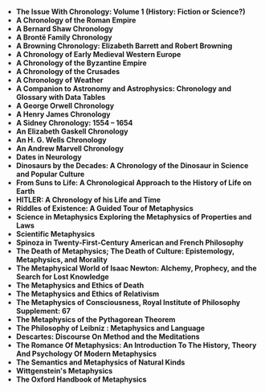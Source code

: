<ul>

                             

 <li><b><a target="_blank" href="https://github.com/manjunath5496/Metaphysics-Books/blob/master/meta(1).pdf" style="text-decoration:none;">The Issue With Chronology: Volume 1 (History: Fiction or Science?) </a></b></li>

 <li><b><a target="_blank" href="https://github.com/manjunath5496/Metaphysics-Books/blob/master/meta(2).pdf" style="text-decoration:none;">A Chronology of the Roman Empire</a></b></li>

<li><b><a target="_blank" href="https://github.com/manjunath5496/Metaphysics-Books/blob/master/meta(3).pdf" style="text-decoration:none;">A Bernard Shaw Chronology</a></b></li>
 <li><b><a target="_blank" href="https://github.com/manjunath5496/Metaphysics-Books/blob/master/meta(4).pdf" style="text-decoration:none;">A Brontë Family Chronology</a></b></li>                              
<li><b><a target="_blank" href="https://github.com/manjunath5496/Metaphysics-Books/blob/master/meta(5).pdf" style="text-decoration:none;">A Browning Chronology: Elizabeth Barrett and Robert Browning</a></b></li>
<li><b><a target="_blank" href="https://github.com/manjunath5496/Metaphysics-Books/blob/master/meta(6).pdf" style="text-decoration:none;">A Chronology of Early Medieval Western Europe </a></b></li>
 <li><b><a target="_blank" href="https://github.com/manjunath5496/Metaphysics-Books/blob/master/meta(7).pdf" style="text-decoration:none;">A Chronology of the Byzantine Empire</a></b></li>

 <li><b><a target="_blank" href="https://github.com/manjunath5496/Metaphysics-Books/blob/master/meta(8).pdf" style="text-decoration:none;">A Chronology of the Crusades </a></b></li>
   <li><b><a target="_blank" href="https://github.com/manjunath5496/Metaphysics-Books/blob/master/meta(9).pdf" style="text-decoration:none;">A Chronology of Weather</a></b></li>
  
   
 <li><b><a target="_blank" href="https://github.com/manjunath5496/Metaphysics-Books/blob/master/meta(10).pdf" style="text-decoration:none;">A Companion to Astronomy and Astrophysics: Chronology and Glossary with Data Tables</a></b></li>                              
<li><b><a target="_blank" href="https://github.com/manjunath5496/Metaphysics-Books/blob/master/meta(11).pdf" style="text-decoration:none;">A George Orwell Chronology</a></b></li>
<li><b><a target="_blank" href="https://github.com/manjunath5496/Metaphysics-Books/blob/master/meta(12).pdf" style="text-decoration:none;">A Henry James Chronology</a></b></li>
<li><b><a target="_blank" href="https://github.com/manjunath5496/Metaphysics-Books/blob/master/meta(13).pdf" style="text-decoration:none;">A Sidney Chronology: 1554 – 1654</a></b></li>

<li><b><a target="_blank" href="https://github.com/manjunath5496/Metaphysics-Books/blob/master/meta(14).pdf" style="text-decoration:none;">An Elizabeth Gaskell Chronology</a></b></li>
                              
<li><b><a target="_blank" href="https://github.com/manjunath5496/Metaphysics-Books/blob/master/meta(15).pdf" style="text-decoration:none;">An H. G. Wells Chronology</a></b></li>

<li><b><a target="_blank" href="https://github.com/manjunath5496/Metaphysics-Books/blob/master/meta(16).pdf" style="text-decoration:none;">An Andrew Marvell Chronology</a></b></li>

  <li><b><a target="_blank" href="https://github.com/manjunath5496/Metaphysics-Books/blob/master/meta(17).pdf" style="text-decoration:none;">Dates in Neurology</a></b></li>   
  
<li><b><a target="_blank" href="https://github.com/manjunath5496/Metaphysics-Books/blob/master/meta(18).pdf" style="text-decoration:none;">Dinosaurs by the Decades: A Chronology of the Dinosaur in Science and Popular Culture</a></b></li> 

  
<li><b><a target="_blank" href="https://github.com/manjunath5496/Metaphysics-Books/blob/master/meta(19).pdf" style="text-decoration:none;">From Suns to Life: A Chronological Approach to the History of Life on Earth</a></b></li> 

<li><b><a target="_blank" href="https://github.com/manjunath5496/Metaphysics-Books/blob/master/meta(20).pdf" style="text-decoration:none;">HITLER: A Chronology of his Life and Time </a></b></li>

<li><b><a target="_blank" href="https://github.com/manjunath5496/Metaphysics-Books/blob/master/meta(21).pdf" style="text-decoration:none;">Riddles of Existence: A Guided Tour of Metaphysics</a></b></li>
<li><b><a target="_blank" href="https://github.com/manjunath5496/Metaphysics-Books/blob/master/meta(22).pdf" style="text-decoration:none;">Science in Metaphysics Exploring the Metaphysics of Properties and Laws</a></b></li> 
 <li><b><a target="_blank" href="https://github.com/manjunath5496/Metaphysics-Books/blob/master/meta(23).pdf" style="text-decoration:none;">Scientific Metaphysics</a></b></li> 
 

   <li><b><a target="_blank" href="https://github.com/manjunath5496/Metaphysics-Books/blob/master/meta(24).pdf" style="text-decoration:none;">Spinoza in Twenty-First-Century American and French Philosophy</a></b></li>
 
   <li><b><a target="_blank" href="https://github.com/manjunath5496/Metaphysics-Books/blob/master/meta(25).pdf" style="text-decoration:none;">The Death of Metaphysics; The Death of Culture: Epistemology, Metaphysics, and Morality</a></b></li>                              
 <li><b><a target="_blank" href="https://github.com/manjunath5496/Metaphysics-Books/blob/master/meta(26).pdf" style="text-decoration:none;">The Metaphysical World of Isaac Newton: Alchemy, Prophecy, and the Search for Lost Knowledge</a></b></li>
 <li><b><a target="_blank" href="https://github.com/manjunath5496/Metaphysics-Books/blob/master/meta(27).pdf" style="text-decoration:none;">The Metaphysics and Ethics of Death</a></b></li>
   
  <li><b><a target="_blank" href="https://github.com/manjunath5496/Metaphysics-Books/blob/master/meta(28).pdf" style="text-decoration:none;">The Metaphysics and Ethics of Relativism</a></b></li>

 
   <li><b><a target="_blank" href="https://github.com/manjunath5496/Metaphysics-Books/blob/master/meta(29).pdf" style="text-decoration:none;"> The Metaphysics of Consciousness, Royal Institute of Philosophy Supplement: 67</a></b></li>                              

  <li><b><a target="_blank" href="https://github.com/manjunath5496/Metaphysics-Books/blob/master/meta(30).pdf" style="text-decoration:none;">The Metaphysics of the Pythagorean Theorem</a></b></li>
 
   <li><b><a target="_blank" href="https://github.com/manjunath5496/Metaphysics-Books/blob/master/meta(31).pdf" style="text-decoration:none;">The Philosophy of Leibniz : Metaphysics and Language</a></b></li> 
    <li><b><a target="_blank" href="https://github.com/manjunath5496/Metaphysics-Books/blob/master/meta(32).pdf" style="text-decoration:none;"> Descartes: Discourse On Method and the Meditations </a></b></li> 

   <li><b><a target="_blank" href="https://github.com/manjunath5496/Metaphysics-Books/blob/master/meta(33).pdf" style="text-decoration:none;">The Romance Of Metaphysics: An Introduction To The History, Theory And Psychology Of Modern Metaphysics</a></b></li>                              

  <li><b><a target="_blank" href="https://github.com/manjunath5496/Metaphysics-Books/blob/master/meta(34).pdf" style="text-decoration:none;">The Semantics and Metaphysics of Natural Kinds</a></b></li> 
 
  <li><b><a target="_blank" href="https://github.com/manjunath5496/Metaphysics-Books/blob/master/meta(35).pdf" style="text-decoration:none;">Wittgenstein's Metaphysics</a></b></li> 

  <li><b><a target="_blank" href="https://github.com/manjunath5496/Metaphysics-Books/blob/master/meta(36).pdf" style="text-decoration:none;">The Oxford Handbook of Metaphysics</a></b></li> 
 

 
 
 
 
</ul>
